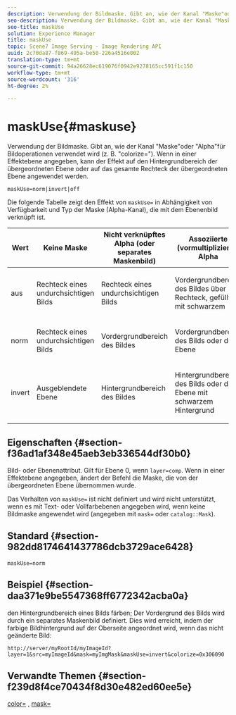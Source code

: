 ```yaml
---
description: Verwendung der Bildmaske. Gibt an, wie der Kanal "Maske"oder "Alpha"für Bildoperationen verwendet wird (z. B. "colorize="). Wenn in einer Effektebene angegeben, kann der Effekt auf den Hintergrundbereich der übergeordneten Ebene oder auf das gesamte Rechteck der übergeordneten Ebene angewendet werden.
seo-description: Verwendung der Bildmaske. Gibt an, wie der Kanal "Maske"oder "Alpha"für Bildoperationen verwendet wird (z. B. "colorize="). Wenn in einer Effektebene angegeben, kann der Effekt auf den Hintergrundbereich der übergeordneten Ebene oder auf das gesamte Rechteck der übergeordneten Ebene angewendet werden.
seo-title: maskUse
solution: Experience Manager
title: maskUse
topic: Scene7 Image Serving - Image Rendering API
uuid: 2c70da87-f869-495a-be50-226a4516e002
translation-type: tm+mt
source-git-commit: 94a26628ec619076f0942e9278165cc591f1c150
workflow-type: tm+mt
source-wordcount: '316'
ht-degree: 2%

---
```



# maskUse{#maskuse}

Verwendung der Bildmaske. Gibt an, wie der Kanal &quot;Maske&quot;oder &quot;Alpha&quot;für Bildoperationen verwendet wird (z. B. &quot;colorize=&quot;). Wenn in einer Effektebene angegeben, kann der Effekt auf den Hintergrundbereich der übergeordneten Ebene oder auf das gesamte Rechteck der übergeordneten Ebene angewendet werden.

`maskUse=norm|invert|off`

Die folgende Tabelle zeigt den Effekt von `maskUse=` in Abhängigkeit von Verfügbarkeit und Typ der Maske (Alpha-Kanal), die mit dem Ebenenbild verknüpft ist.

<table id="table_B765F6A765F548948531AF26DA0B4360"> 
 <thead> 
  <tr> 
   <th class="entry"> <b> Wert</b> </th> 
   <th class="entry"> <b> Keine Maske</b> </th> 
   <th class="entry"> <b> Nicht verknüpftes Alpha (oder separates Maskenbild)</b> </th> 
   <th class="entry"> <b> Assoziierte (vormultiplizierte) Alpha</b> </th> 
  </tr> 
 </thead>
 <tbody> 
  <tr> 
   <td> <p> <span class="codeph"> aus </span> </p> </td> 
   <td> <p> Rechteck eines undurchsichtigen Bilds </p> </td> 
   <td> <p> Rechteck eines undurchsichtigen Bilds </p> </td> 
   <td> <p> Vordergrundbereich des Bildes über Rechteck, gefüllt mit schwarzem </p> </td> 
  </tr> 
  <tr> 
   <td> <p> <span class="codeph"> norm  </span> </p> </td> 
   <td> <p> Rechteck eines undurchsichtigen Bilds </p> </td> 
   <td> <p> Vordergrundbereich des Bildes </p> </td> 
   <td> <p> Vordergrundbereich des Bilds oder der Ebene </p> </td> 
  </tr> 
  <tr> 
   <td> <p> <span class="codeph"> invert  </span> </p> </td> 
   <td> <p> Ausgeblendete Ebene </p> </td> 
   <td> <p> Hintergrundbereich des Bildes </p> </td> 
   <td> <p> Hintergrundbereich des Bilds oder der Ebene mit schwarzem Hintergrund </p> </td> 
  </tr> 
 </tbody> 
</table>

## Eigenschaften {#section-f36ad1af348e45aeb3eb336544df30b0}

Bild- oder Ebenenattribut. Gilt für Ebene 0, wenn `layer=comp`. Wenn in einer Effektebene angegeben, ändert der Befehl die Maske, die von der übergeordneten Ebene übernommen wurde.

Das Verhalten von `maskUse=` ist nicht definiert und wird nicht unterstützt, wenn es mit Text- oder Vollfarbebenen angegeben wird, wenn keine Bildmaske angewendet wird (angegeben mit `mask=` oder `catalog::Mask`).

## Standard {#section-982dd8174641437786dcb3729ace6428}

`maskUse=norm`

## Beispiel {#section-daa371e9be5547368ff6772342acba0a}

den Hintergrundbereich eines Bilds färben; Der Vordergrund des Bilds wird durch ein separates Maskenbild definiert. Dies wird erreicht, indem der farbige Bildhintergrund auf der Oberseite angeordnet wird, wenn das nicht geänderte Bild:

`http://server/myRootId/myImageId?layer=1&src=myImageId&mask=myImgMask&maskUse=invert&colorize=0x306090`

## Verwandte Themen {#section-f239d8f4ce70434f8d30e482ed60ee5e}

[color=](/help/aem-is-ir-api/is-api/http-ref/image-serving-api-ref/c-http-protocol-reference/c-data-types/r-is-http-color.md) ,  [mask=](../../../../../is-api/http-ref/image-serving-api-ref/c-http-protocol-reference/c-command-reference/r-mask.md#reference-922254e027404fb890b850e2723ee06e)
